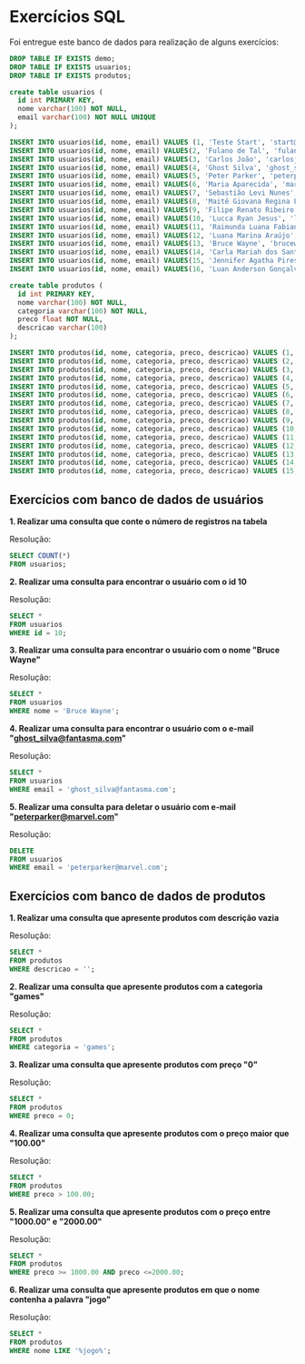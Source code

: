 # Exercícios SQL
Foi entregue este banco de dados para realização de alguns exercícios:
~~~sql
DROP TABLE IF EXISTS demo;
DROP TABLE IF EXISTS usuarios;
DROP TABLE IF EXISTS produtos;

create table usuarios (
  id int PRIMARY KEY,
  nome varchar(100) NOT NULL,
  email varchar(100) NOT NULL UNIQUE
);

INSERT INTO usuarios(id, nome, email) VALUES (1, 'Teste Start', 'start@challenge.com');
INSERT INTO usuarios(id, nome, email) VALUES(2, 'Fulano de Tal', 'fulano@qa.com');
INSERT INTO usuarios(id, nome, email) VALUES(3, 'Carlos João', 'carlosjoao@qa.com');
INSERT INTO usuarios(id, nome, email) VALUES(4, 'Ghost Silva', 'ghost_silva@fantasma.com');
INSERT INTO usuarios(id, nome, email) VALUES(5, 'Peter Parker', 'peterparker@marvel.com');
INSERT INTO usuarios(id, nome, email) VALUES(6, 'Maria Aparecida', 'mariaaparecida@qa.com');
INSERT INTO usuarios(id, nome, email) VALUES(7, 'Sebastião Levi Nunes', 'sebastiao123@teste.com');
INSERT INTO usuarios(id, nome, email) VALUES(8, 'Maitê Giovana Regina Lopes', 'maite-lopes90@outershoes.com.br');
INSERT INTO usuarios(id, nome, email) VALUES(9, 'Filipe Renato Ribeiro', 'filipe.renato.ribeiro@cdcd.com.br');
INSERT INTO usuarios(id, nome, email) VALUES(10, 'Lucca Ryan Jesus', 'lucca_ryan_jesus@imoveisvillani.com.br');
INSERT INTO usuarios(id, nome, email) VALUES(11, 'Raimunda Luana Fabiana Nascimento', 'raimunda-nascimento98@cressem.com.br');
INSERT INTO usuarios(id, nome, email) VALUES(12, 'Luana Marina Araújo', 'luana-araujo72@expressotaubate.com.br');
INSERT INTO usuarios(id, nome, email) VALUES(13, 'Bruce Wayne', 'brucewayne@gothan.com');
INSERT INTO usuarios(id, nome, email) VALUES(14, 'Carla Mariah dos Santos', 'carla_dossantos@ept.com.br');
INSERT INTO usuarios(id, nome, email) VALUES(15, 'Jennifer Agatha Pires', 'jennifer.agatha.pires@macroengenharia.com');
INSERT INTO usuarios(id, nome, email) VALUES(16, 'Luan Anderson Gonçalves', 'luan_goncalves@moncoes.com.br');

create table produtos (
  id int PRIMARY KEY,
  nome varchar(100) NOT NULL,
  categoria varchar(100) NOT NULL,
  preco float NOT NULL,
  descricao varchar(100)
);

INSERT INTO produtos(id, nome, categoria, preco, descricao) VALUES (1, 'teste', 'start', 10, 'Start Challenge.');
INSERT INTO produtos(id, nome, categoria, preco, descricao) VALUES (2, 'batata', 'frutas', 10, 'Batata rosa.');
INSERT INTO produtos(id, nome, categoria, preco, descricao) VALUES (3, 'adesivo', 'utilitários', 0, 'Adesivo com precificação para produtos.');
INSERT INTO produtos(id, nome, categoria, preco, descricao) VALUES (4, 'caneca', 'utilitários', 0, 'Caneca para café.');
INSERT INTO produtos(id, nome, categoria, preco, descricao) VALUES (5, 'caneca chopp', 'utilitários', 25.50, '');
INSERT INTO produtos(id, nome, categoria, preco, descricao) VALUES (6, 'copo grande térmico', 'utilitários', 35.90, '');
INSERT INTO produtos(id, nome, categoria, preco, descricao) VALUES (7, 'mouse gamer', 'games', 101, 'Mouse com leds.');
INSERT INTO produtos(id, nome, categoria, preco, descricao) VALUES (8, 'teclado gamer', 'games', 99, 'Teclado com leds.');
INSERT INTO produtos(id, nome, categoria, preco, descricao) VALUES (9, 'monitor gamer', 'games', 1500, 'Monitor grande para jogar.');
INSERT INTO produtos(id, nome, categoria, preco, descricao) VALUES (10, 'jogo batman', 'games', 150, 'Jogo do Batman para PC.');
INSERT INTO produtos(id, nome, categoria, preco, descricao) VALUES (11, 'jogo tomb raider', 'games', 100, 'Jogo Tomb Raider para PC.');
INSERT INTO produtos(id, nome, categoria, preco, descricao) VALUES (12, 'jogo spider-man', 'games', 200, 'Jogo Spider-man para PS4.');
INSERT INTO produtos(id, nome, categoria, preco, descricao) VALUES (13, 'jogo pac-man', 'games', 180, 'Jogo Pac-man para Xbox One.');
INSERT INTO produtos(id, nome, categoria, preco, descricao) VALUES (14, 'guarda-roupas lady bug', 'casa', 2500, 'Guarda-roupas gigante da Lady Bug.');
INSERT INTO produtos(id, nome, categoria, preco, descricao) VALUES (15, 'cama solteiro', 'casa', 1800, 'Cama box solteiro.');
~~~
## Exercícios com banco de dados de usuários
**1. Realizar uma consulta que conte o número de registros na tabela**

Resolução:
~~~sql 
SELECT COUNT(*)
FROM usuarios;
~~~

**2. Realizar uma consulta para encontrar o usuário com o id 10**

Resolução:
~~~sql 
SELECT *
FROM usuarios
WHERE id = 10;
~~~

**3. Realizar uma consulta para encontrar o usuário com o nome "Bruce Wayne"**

Resolução:
~~~sql 
SELECT *
FROM usuarios
WHERE nome = 'Bruce Wayne';
~~~

**4. Realizar uma consulta para encontrar o usuário com o e-mail "ghost_silva@fantasma.com"**

Resolução:
~~~sql 
SELECT *
FROM usuarios
WHERE email = 'ghost_silva@fantasma.com';
~~~

**5. Realizar uma consulta para deletar o usuário com e-mail "peterparker@marvel.com"**

Resolução:
~~~sql 
DELETE
FROM usuarios
WHERE email = 'peterparker@marvel.com';
~~~

## Exercícios com banco de dados de produtos
**1. Realizar uma consulta que apresente produtos com descrição vazia**

Resolução:
~~~sql 
SELECT *
FROM produtos
WHERE descricao = '';
~~~

**2. Realizar uma consulta que apresente produtos com a categoria "games"**

Resolução:
~~~sql 
SELECT *
FROM produtos
WHERE categoria = 'games';
~~~

**3. Realizar uma consulta que apresente produtos com preço "0"**

Resolução:
~~~sql 
SELECT *
FROM produtos
WHERE preco = 0;
~~~

**4. Realizar uma consulta que apresente produtos com o preço maior que "100.00"**

Resolução:
~~~sql 
SELECT *
FROM produtos
WHERE preco > 100.00;
~~~

**5. Realizar uma consulta que apresente produtos com o preço entre "1000.00" e "2000.00"**

Resolução:
~~~sql 
SELECT *
FROM produtos
WHERE preco >= 1000.00 AND preco <=2000.00;
~~~

**6. Realizar uma consulta que apresente produtos em que o nome contenha a palavra "jogo"**

Resolução:
~~~sql 
SELECT *
FROM produtos
WHERE nome LIKE '%jogo%';
~~~
